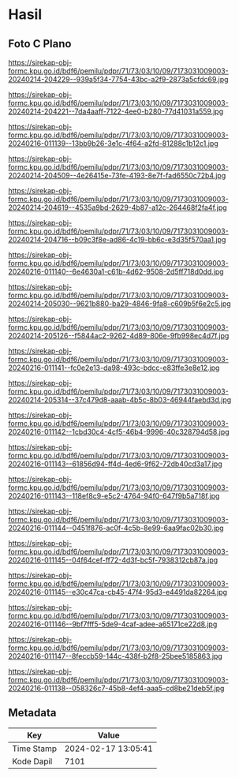 # Hasil

## Foto C Plano

https://sirekap-obj-formc.kpu.go.id/bdf6/pemilu/pdpr/71/73/03/10/09/7173031009003-20240214-204229--939a5f34-7754-43bc-a2f9-2873a5cfdc69.jpg

https://sirekap-obj-formc.kpu.go.id/bdf6/pemilu/pdpr/71/73/03/10/09/7173031009003-20240214-204221--7da4aaff-7122-4ee0-b280-77d41031a559.jpg

https://sirekap-obj-formc.kpu.go.id/bdf6/pemilu/pdpr/71/73/03/10/09/7173031009003-20240216-011139--13bb9b26-3e1c-4f64-a2fd-81288c1b12c1.jpg

https://sirekap-obj-formc.kpu.go.id/bdf6/pemilu/pdpr/71/73/03/10/09/7173031009003-20240214-204509--4e26415e-73fe-4193-8e7f-fad6550c72b4.jpg

https://sirekap-obj-formc.kpu.go.id/bdf6/pemilu/pdpr/71/73/03/10/09/7173031009003-20240214-204619--4535a9bd-2629-4b87-a12c-264468f2fa4f.jpg

https://sirekap-obj-formc.kpu.go.id/bdf6/pemilu/pdpr/71/73/03/10/09/7173031009003-20240214-204716--b09c3f8e-ad86-4c19-bb6c-e3d35f570aa1.jpg

https://sirekap-obj-formc.kpu.go.id/bdf6/pemilu/pdpr/71/73/03/10/09/7173031009003-20240216-011140--6e4630a1-c61b-4d62-9508-2d5ff718d0dd.jpg

https://sirekap-obj-formc.kpu.go.id/bdf6/pemilu/pdpr/71/73/03/10/09/7173031009003-20240214-205030--9621b880-ba29-4846-9fa8-c609b5f6e2c5.jpg

https://sirekap-obj-formc.kpu.go.id/bdf6/pemilu/pdpr/71/73/03/10/09/7173031009003-20240214-205126--f5844ac2-9262-4d89-806e-9fb998ec4d7f.jpg

https://sirekap-obj-formc.kpu.go.id/bdf6/pemilu/pdpr/71/73/03/10/09/7173031009003-20240216-011141--fc0e2e13-da98-493c-bdcc-e83ffe3e8e12.jpg

https://sirekap-obj-formc.kpu.go.id/bdf6/pemilu/pdpr/71/73/03/10/09/7173031009003-20240214-205314--37c479d8-aaab-4b5c-8b03-46944faebd3d.jpg

https://sirekap-obj-formc.kpu.go.id/bdf6/pemilu/pdpr/71/73/03/10/09/7173031009003-20240216-011142--1cbd30c4-4cf5-46b4-9996-40c328794d58.jpg

https://sirekap-obj-formc.kpu.go.id/bdf6/pemilu/pdpr/71/73/03/10/09/7173031009003-20240216-011143--61856d94-ff4d-4ed6-9f62-72db40cd3a17.jpg

https://sirekap-obj-formc.kpu.go.id/bdf6/pemilu/pdpr/71/73/03/10/09/7173031009003-20240216-011143--118ef8c9-e5c2-4764-94f0-647f9b5a718f.jpg

https://sirekap-obj-formc.kpu.go.id/bdf6/pemilu/pdpr/71/73/03/10/09/7173031009003-20240216-011144--0451f876-ac0f-4c5b-8e99-6aa9fac02b30.jpg

https://sirekap-obj-formc.kpu.go.id/bdf6/pemilu/pdpr/71/73/03/10/09/7173031009003-20240216-011145--04f64cef-ff72-4d3f-bc5f-7938312cb87a.jpg

https://sirekap-obj-formc.kpu.go.id/bdf6/pemilu/pdpr/71/73/03/10/09/7173031009003-20240216-011145--e30c47ca-cb45-47f4-95d3-e4491da82264.jpg

https://sirekap-obj-formc.kpu.go.id/bdf6/pemilu/pdpr/71/73/03/10/09/7173031009003-20240216-011146--9bf7fff5-5de9-4caf-adee-a65171ce22d8.jpg

https://sirekap-obj-formc.kpu.go.id/bdf6/pemilu/pdpr/71/73/03/10/09/7173031009003-20240216-011147--8feccb59-144c-438f-b2f8-25bee5185863.jpg

https://sirekap-obj-formc.kpu.go.id/bdf6/pemilu/pdpr/71/73/03/10/09/7173031009003-20240216-011138--058326c7-45b8-4ef4-aaa5-cd8be21deb5f.jpg


## Metadata

| Key        | Value               |
| ---------- | ------------------- |
| Time Stamp | 2024-02-17 13:05:41 |
| Kode Dapil | 7101                |



